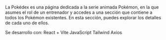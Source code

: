 La Pokédex es una página dedicada a la serie animada Pokémon, en la que asumes el rol de un entrenador y accedes a una sección que contiene a todos los Pokémon existentes. En esta sección, puedes explorar los detalles de cada uno de ellos.

Se desarrollo con:
React + Vite
JavaScript
Tailwind
Axios
